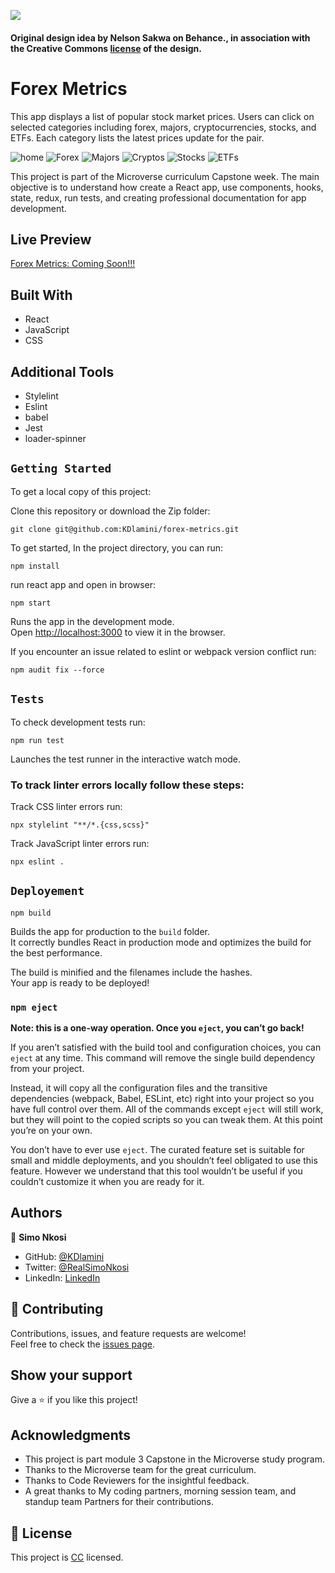 ![](https://img.shields.io/badge/Microverse-blueviolet)

#### Original design idea by **Nelson Sakwa on Behance.**, in association with the Creative Commons [license](./CC.md) of the design.

# Forex Metrics
This app displays a list of popular stock market prices. Users can click on selected categories including forex, majors, cryptocurrencies, stocks, and ETFs. Each category lists the latest prices update for the pair.

![home](src/assets/home-screen.png)
![Forex](src/assets/forex-screen.png)
![Majors](src/assets/major-screen.png)
![Cryptos](src/assets/crypto-screen.png)
![Stocks](src/assets/stock-screen.png)
![ETFs](src/assets/etf-screen.png)

This project is part of the Microverse curriculum Capstone week. The main objective is to understand how create a React app, use components, hooks, state, redux, run tests, and creating professional documentation for app development.

## Live Preview
[Forex Metrics: Coming Soon!!!](https://...)

## Built With

- React
- JavaScript
- CSS

## Additional Tools

- Stylelint
- Eslint
- babel
- Jest
- loader-spinner

## `Getting Started`

To get a local copy of this project:

Clone this repository or download the Zip folder:
```
git clone git@github.com:KDlamini/forex-metrics.git
```

To get started, In the project directory, you can run:
```
npm install
```
run react app and open in browser:
```
npm start
```
Runs the app in the development mode.\
Open [http://localhost:3000](http://localhost:3000) to view it in the browser.

If you encounter an issue related to eslint or webpack version conflict run:
```
npm audit fix --force
```

## `Tests`
To check development tests run:
```
npm run test
```
Launches the test runner in the interactive watch mode.


### To track linter errors locally follow these steps:  

Track CSS linter errors run:
```
npx stylelint "**/*.{css,scss}"
```
Track JavaScript linter errors run:
```
npx eslint .
```

## `Deployement`
```
npm build
```
Builds the app for production to the `build` folder.\
It correctly bundles React in production mode and optimizes the build for the best performance.

The build is minified and the filenames include the hashes.\
Your app is ready to be deployed!

### `npm eject`

**Note: this is a one-way operation. Once you `eject`, you can’t go back!**

If you aren’t satisfied with the build tool and configuration choices, you can `eject` at any time. This command will remove the single build dependency from your project.

Instead, it will copy all the configuration files and the transitive dependencies (webpack, Babel, ESLint, etc) right into your project so you have full control over them. All of the commands except `eject` will still work, but they will point to the copied scripts so you can tweak them. At this point you’re on your own.

You don’t have to ever use `eject`. The curated feature set is suitable for small and middle deployments, and you shouldn’t feel obligated to use this feature. However we understand that this tool wouldn’t be useful if you couldn’t customize it when you are ready for it.

## Authors

👤 **Simo Nkosi**

- GitHub: [@KDlamini](https://github.com/KDlamini)
- Twitter: [@RealSimoNkosi](https://twitter.com/RealSimoNkosi)
- LinkedIn: [LinkedIn](https://www.linkedin.com/in/simo-nkosi-418523180/)


## 🤝 Contributing

Contributions, issues, and feature requests are welcome!  
Feel free to check the [issues page](https://github.com/KDlamini/forex-metrics/issues).


## Show your support

Give a ⭐️ if you like this project!

## Acknowledgments

- This project is part module 3 Capstone in the Microverse study program.
- Thanks to the Microverse team for the great curriculum.
- Thanks to Code Reviewers for the insightful feedback.
- A great thanks to My coding partners, morning session team, and standup team Partners for their contributions.

## 📝 License

This project is [CC](./CC.md) licensed.